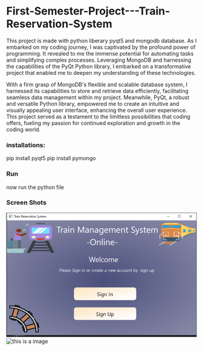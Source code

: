 # First-Semester-Project---Train-Reservation-System
This project is made with python liberary pyqt5 and mongodb database.
As I embarked on my coding journey, I was captivated by the profound power of programming. It revealed to me the immense potential for automating tasks and simplifying complex processes. Leveraging MongoDB and harnessing the capabilities of the PyQt Python library, I embarked on a transformative project that enabled me to deepen my understanding of these technologies.

With a firm grasp of MongoDB's flexible and scalable database system, I harnessed its capabilities to store and retrieve data efficiently, facilitating seamless data management within my project. Meanwhile, PyQt, a robust and versatile Python library, empowered me to create an intuitive and visually appealing user interface, enhancing the overall user experience. This project served as a testament to the limitless possibilities that coding offers, fueling my passion for continued exploration and growth in the coding world.

### installations:
pip install pyqt5
pip install pymongo

### Run 
now run the python file

### Screen Shots
![/Screenshot%202023-01-18%20215430.png](https://github.com/SHnice/First-Semester-Project---Train-Reservation-System/blob/main/Screenshot%202023-01-18%20215430.png)
![this is a image](/Screenshot%202023-01-18%20215449.png)
